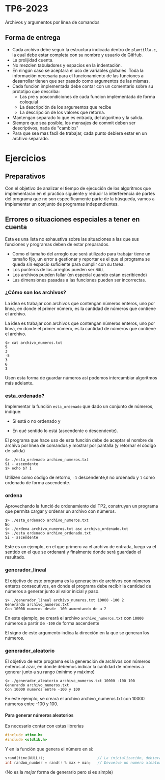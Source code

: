 # TP6-2023

Archivos y argumentos por línea de comandos

## Forma de entrega

* Cada archivo debe seguir la estructura indicada dentro de `plantilla.c`, la cual debe
  estar completa con su nombre y usuario de GitHub.
* La prolijidad cuenta.
* No mezclen tabuladores y espacios en la indentación.
* En ningún caso se aceptara el uso de variables globales. Toda la información 
  necesaria para el funcionamiento de las funciones a desarrollar tienen que ser
  pasado como argumentos de las mismas.
* Cada funcion implementada debe contar con un comentario sobre su prototipo que describa:
  * Las pre y poscondiciones de cada funcion implementada de forma coloquial
  * La descripción de los argumentos que recibe
  * La descripción de los valores que retorna.  
* Mantengan separado lo que es entrada, del algoritmo y la salida.
* Siempre que sea posible, los mensajes de commit deben ser descriptivos, nada de "cambios"
* Para que sea mas facil de trabajar, cada punto debiera estar en un archivo separado.

# Ejercicios

## Preparativos

Con el objetivo de analizar el tiempo de ejecución de los algoritmos que implementaran en el practico siguiente y reducir la interferencia de partes del programa que no son específicamente parte de la búsqueda, vamos a implementar un conjunto de programas independientes.

## Errores o situaciones especiales a tener en cuenta
Esta es una lista no exhaustiva sobre las situaciones a las que sus funciones y programas deben de estar preparados.

* Como el tamaño del arreglo que será utilizado para trabajar tiene un tamaño fijo, un error a gestionar y reportar es el que el programa se queda sin espacio suficiente para cumplir con su tarea.
* Los punteros de los arreglos pueden ser `NULL`
* Los archivos pueden fallar (en especial cuando estan escribiendo)
* Las dimensiones pasadas a las funciones pueden ser incorrectas.

### ¿Cómo son los archivos?

La idea es trabajar con archivos que contengan números enteros, uno por línea, en donde el primer número, es la cantidad de números que contiene el archivo.

La idea es trabajar con archivos que contengan números enteros, uno por línea, en donde el primer número, es la cantidad de números que contiene el archivo.

```shell
$> cat archivo_numeros.txt
5
3
-5
3
6
3
```

Usen esta forma de guardar números así podemos intercambiar algoritmos más adelante.

### esta_ordenado?

Implementar la función `esta_ordenado` que dado un conjunto de números, indique: 

- Sí está o no ordenado y

- En qué sentido lo está (ascendente o descendente).

El programa que hace uso de esta función debe de aceptar el nombre de archivo por línea de comandos y mostrar por pantalla (y retornar el código de salida)

```shell
$> ./esta_ordenado archivo_numeros.txt
Si - ascendente
$> echo $? 1
```

Utilizen como código de retorno, `-1` descendente,`0`  no ordenado y `1` como ordenado de forma ascendente.

### ordena

Aprovechando la funció de ordenamiento del TP2, construyan un programa que permita cargar y ordenar un archivo con números.

```
$> ./esta_ordenado archivo_numeros.txt
No
$> ./ordena archivo_numeros.txt asc archivo_ordenado.txt
$> ./esta_ordenado archivo_ordenado.txt
Si - ascendente
```

Este es un ejemplo, en el que primero va el archivo de entrada, luego va el sentido en el que se ordenará y finalmente donde será guardado el resultado.

### generador_lineal

El objetivo de este programa es la generación de archivos con números enteros consecutivos, en donde el programa debe recibir la cantidad de números a generar junto al valor inicial y paso.

```shell
$> ./generador_lineal archivo_numeros.txt 10000 -100 2
Generando archivo_numeros.txt
Con 10000 numeros desde -100 aumentando de a 2
```

En este ejemplo, se creará el archivo `archivo_numeros.txt` con `10000` números a partir de `-100` de forma ascendente

El signo de este argumento indica la dirección en la que se generan los números.

### generador_aleatorio

El objetivo de este programa es la generación de archivos con números enteros al azar, en donde debemos indicar la cantidad de números a generar junto a su rango (mínimo y máximo)

```shell
$> ./generador_aleatorio archivo_numeros.txt 10000 -100 100
Generando archivo_numeros.txt
Con 10000 numeros entre -100 y 100
```

En este ejemplo, se creará el archivo archivo_numeros.txt con 10000 números entre -100 y 100.

#### Para generar números aleatorios
Es necesario contar con estas librerias
```C
#include <time.h>
#include <stdlib.h>
```
Y en la función que genera el número en sí:
```C
srand(time(NULL));                        // La inicialización, debiera ser llamado una sola vez.
int random_number = rand() % max + min;   // Devuelve un numero aleatorio entre min y max
```
(No es la _mejor_ forma de generarlo pero si es simple)
